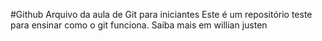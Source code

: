 #Github
Arquivo da aula de Git para iniciantes
Este é um repositório teste para ensinar como o git funciona.
Saiba mais em willian justen